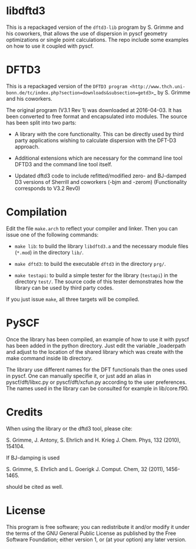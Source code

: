 # libdftd3
This is a repackaged version of the `dftd3-lib` program by S. Grimme and
his coworkers, that allows the use of dispersion in pyscf geometry
optimizations or single point calculations. The repo include some
examples on how to use it coupled with pyscf.

DFTD3
=====

This is a repackaged version of the `DFTD3 program
<http://www.thch.uni-bonn.de/tc/index.php?section=downloads&subsection=getd3>`_
by S. Grimme and his coworkers. 

The original program (V3.1 Rev 1) was downloaded at 2016-04-03. It has been
converted to free format and encapsulated into modules. The source has been
split into two parts:

* A library with the core functionality. This can be directly used by third
  party applications wishing to calculate dispersion with the DFT-D3
  approach.
  
* Additional extensions which are necessary for the command line tool DFTD3 and
  the command line tool itself.

* Updated dftd3 code to include refitted/modified zero- and BJ-damped D3
  versions of Sherrill and coworkers (-bjm and -zerom)
  (Functionality corresponds to V3.2 Rev0)

Compilation
===========

Edit the file `make.arch` to reflect your compiler and linker. Then you can
issue one of the following commands:

* ``make lib``: to build the library `libdftd3.a` and the necessary
  module files (`*.mod`) in the directory `lib/`.

* ``make dftd3``: to build the executable `dftd3` in the directory `prg/`.

* ``make testapi``: to build a simple tester for the library (`testapi`) in the
  directory `test/`. The source code of this tester demonstrates how the library
  can be used by third party codes.

If you just issue ``make``, all three targets will be compiled.

PySCF
=====

Once the library has been compiled, an example of how to use it with
pyscf has been added in the python directory. Just edit the variable
_loaderpath and adjust to the location of the shared library which was
create with the make command inside lib directory.

The library use different names for the DFT functionals than the ones
used in pyscf. One can manually specifie it, or just add an alias in
pyscf/dft/libxc.py or pyscf/dft/xcfun.py according to the user
preferences. The names used in the library can be consulted for example
in lib/core.f90.

Credits
=======

When using the library or the dftd3 tool, please cite:

  S. Grimme, J. Antony, S. Ehrlich and H. Krieg
  J. Chem. Phys, 132 (2010), 154104.
 
If BJ-damping is used 

  S. Grimme, S. Ehrlich and L. Goerigk
  J. Comput. Chem, 32 (2011), 1456-1465.

should be cited as well.


License
=======

This program is free software; you can redistribute it and/or modify it under
the terms of the GNU General Public License as published by the Free Software
Foundation; either version 1, or (at your option) any later version.
